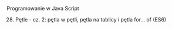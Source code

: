 Programowanie w Java Script

28. Pętle - cz. 2: pętla w pętli, pętla na tablicy i pętla for... of (ES6)
